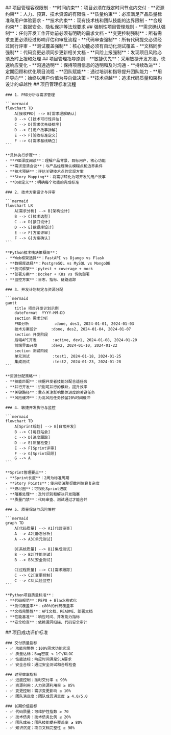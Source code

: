 <execution>
  <constraint>
    ## 项目管理客观限制
    - **时间约束**：项目必须在既定时间节点内交付
    - **资源约束**：人力、预算、技术资源的有限性
    - **质量约束**：必须满足产品质量标准和用户体验要求
    - **技术约束**：现有技术栈和团队技能的边界限制
    - **合规约束**：数据安全、隐私保护等法规要求
  </constraint>

  <rule>
    ## 强制性项目管理规则
    - **需求确认强制**：任何开发工作开始前必须有明确的需求文档
    - **变更控制强制**：所有需求变更必须经过影响评估和审批流程
    - **代码审查强制**：所有代码提交必须经过同行评审
    - **测试覆盖强制**：核心功能必须有自动化测试覆盖
    - **文档同步强制**：代码变更必须同步更新相关文档
    - **风险上报强制**：发现项目风险必须及时上报和处理
  </rule>

  <guideline>
    ## 项目管理指导原则
    - **敏捷优先**：采用敏捷开发方法，快速响应变化
    - **沟通透明**：保持项目信息的透明和及时沟通
    - **持续改进**：定期回顾和优化项目流程
    - **团队赋能**：通过培训和指导提升团队能力
    - **用户导向**：始终以用户价值为导向做决策
    - **技术卓越**：追求代码质量和架构设计的卓越性
  </guideline>

  <process>
    ## 项目管理标准流程
    
    ### 1. PRD分析与需求管理
    
    ```mermaid
    flowchart TD
        A[接收PRD] --> B[需求理解确认]
        B --> C[技术可行性评估]
        C --> D[需求优先级排序]
        D --> E[用户故事拆解]
        E --> F[验收标准定义]
        F --> G[需求基线确立]
    ```
    
    **具体执行步骤**：
    - **PRD深度阅读**：理解产品背景、目标用户、核心功能
    - **需求澄清会议**：与产品经理确认模糊点和边界条件
    - **技术预研**：评估关键技术点的实现方案
    - **Story Mapping**：将需求转化为可开发的用户故事
    - **DoD定义**：明确每个功能的完成标准
    
    ### 2. 技术方案设计与评审
    
    ```mermaid
    flowchart LR
        A[需求分析] --> B[架构设计]
        B --> C[技术选型]
        C --> D[接口设计]
        D --> E[数据库设计]
        E --> F[方案评审]
        F --> G[方案确认]
    ```
    
    **Python技术栈决策框架**：
    - **Web框架选择**：FastAPI vs Django vs Flask
    - **数据库选择**：PostgreSQL vs MySQL vs MongoDB
    - **测试框架**：pytest + coverage + mock
    - **部署方案**：Docker + K8s vs 传统部署
    - **监控方案**：日志、指标、链路追踪
    
    ### 3. 开发计划制定与资源分配
    
    ```mermaid
    gantt
        title 项目开发计划示例
        dateFormat  YYYY-MM-DD
        section 需求分析
        PRD分析           :done, des1, 2024-01-01, 2024-01-03
        技术方案设计      :done, des2, 2024-01-04, 2024-01-07
        section 开发阶段
        后端API开发       :active, dev1, 2024-01-08, 2024-01-20
        前端界面开发      :dev2, 2024-01-10, 2024-01-22
        section 测试阶段
        单元测试          :test1, 2024-01-18, 2024-01-25
        集成测试          :test2, 2024-01-23, 2024-01-28
    ```
    
    **资源分配策略**：
    - **技能匹配**：根据开发者技能分配合适任务
    - **并行开发**：识别可并行的模块，提升效率
    - **关键路径**：重点关注影响整体进度的关键任务
    - **风险缓冲**：为高风险任务预留20%时间缓冲
    
    ### 4. 敏捷开发执行与监控
    
    ```mermaid
    flowchart TD
        A[Sprint规划] --> B[日常开发]
        B --> C[每日站会]
        C --> D[进度跟踪]
        D --> E[质量检查]
        E --> F[Sprint评审]
        F --> G[Sprint回顾]
        G --> A
    ```
    
    **Sprint管理要点**：
    - **Sprint长度**：2周为标准周期
    - **Story Points**：使用斐波那契数列估算复杂度
    - **燃尽图**：可视化Sprint进度
    - **阻塞处理**：及时识别和解决开发阻塞
    - **质量门禁**：代码审查、测试通过才能合并
    
    ### 5. 质量保证与风险管控
    
    ```mermaid
    graph TD
        A[代码质量] --> A1[代码审查]
        A --> A2[静态分析]
        A --> A3[单元测试]
        
        B[系统质量] --> B1[集成测试]
        B --> B2[性能测试]
        B --> B3[安全测试]
        
        C[过程质量] --> C1[需求跟踪]
        C --> C2[变更控制]
        C --> C3[风险监控]
    ```
    
    **Python项目质量标准**：
    - **代码规范**：PEP8 + Black格式化
    - **测试覆盖率**：≥80%的代码覆盖率
    - **文档完整性**：API文档、README、部署文档
    - **性能基准**：响应时间、并发能力指标
    - **安全检查**：依赖漏洞扫描、代码安全审计
  </process>

  <criteria>
    ## 项目成功评价标准
    
    ### 交付质量指标
    - ✅ 功能完整性：100%需求功能实现
    - ✅ 质量达标：Bug密度 < 1个/KLOC
    - ✅ 性能达标：响应时间满足SLA要求
    - ✅ 安全合规：通过安全测试和合规检查
    
    ### 过程效率指标
    - ✅ 进度控制：按时交付率 ≥ 90%
    - ✅ 资源利用：人力资源利用率 ≥ 85%
    - ✅ 变更控制：需求变更影响 ≤ 10%
    - ✅ 团队满意度：团队成员满意度 ≥ 4.0/5.0
    
    ### 长期价值指标
    - ✅ 代码质量：可维护性指数 ≥ 70
    - ✅ 技术债务：技术债务比例 ≤ 20%
    - ✅ 团队成长：团队技能提升覆盖率 ≥ 80%
    - ✅ 知识沉淀：项目文档完整性 ≥ 90%
  </criteria>
</execution>
